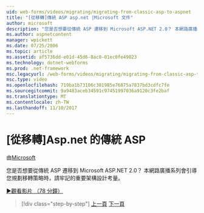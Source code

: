 ```yaml
---
uid: web-forms/videos/migrating/migrating-from-classic-asp-to-aspnet
title: "[從移轉]傳統 ASP asp.net |Microsoft 文件"
author: microsoft
description: "您是否想要從傳統 ASP 遷移到 Microsoft ASP.NET 2.0？ 本網路廣播系列會引導您重要的架構設計考量..."
ms.author: aspnetcontent
manager: wpickett
ms.date: 07/25/2006
ms.topic: article
ms.assetid: af5736dd-e01d-45d6-8ac0-01ec0fe49023
ms.technology: dotnet-webforms
ms.prod: .net-framework
msc.legacyurl: /web-forms/videos/migrating/migrating-from-classic-asp-to-aspnet
msc.type: video
ms.openlocfilehash: 719ba1b73106c381985e76875a7837bd3cdfc7fe
ms.sourcegitcommit: 9a9483aceb34591c97451997036a9120c3fe2baf
ms.translationtype: MT
ms.contentlocale: zh-TW
ms.lasthandoff: 11/10/2017
---
```

<a name="migrating-from-classic-asp-to-aspnet"></a>[從移轉]Asp.net 的傳統 ASP
====================
由[Microsoft](https://github.com/microsoft)

您是否想要從傳統 ASP 遷移到 Microsoft ASP.NET 2.0？ 本網路廣播系列會引導您規劃移轉策略時，請牢記的重要架構設計考量。

[&#9654;觀看影片 （78 分鐘）](https://channel9.msdn.com/Blogs/ASP-NET-Site-Videos/migrating-from-classic-asp-to-aspnet)

>[!div class="step-by-step"]
[上一頁](intro-to-aspnet-20-user-interface-elements.md)
[下一頁](intro-to-aspnet-for-jsp-developers-welcome-to-aspnet-20.md)
